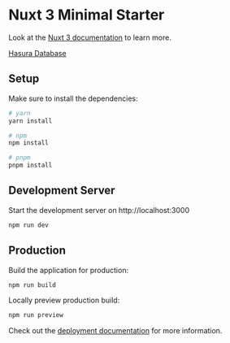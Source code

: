 # Nuxt 3 Minimal Starter

Look at the [Nuxt 3 documentation](https://nuxt.com/docs/getting-started/introduction) to learn more.

[Hasura Database](https://orpvwpyevnofsgyhyipz.hasura.ap-southeast-1.nhost.run/console)

## Setup

Make sure to install the dependencies:

```bash
# yarn
yarn install

# npm
npm install

# pnpm
pnpm install
```

## Development Server

Start the development server on http://localhost:3000

```bash
npm run dev
```

## Production

Build the application for production:

```bash
npm run build
```

Locally preview production build:

```bash
npm run preview
```

Check out the [deployment documentation](https://nuxt.com/docs/getting-started/deployment) for more information.
